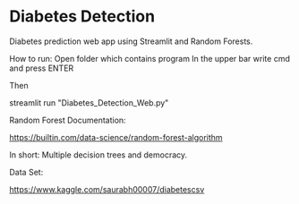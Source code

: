 # Diabetes Detection

Diabetes prediction web app using Streamlit and Random Forests.

How to run:
Open folder which contains program
In the upper bar write cmd and press ENTER

Then

streamlit run "Diabetes_Detection_Web.py"

Random Forest Documentation:

https://builtin.com/data-science/random-forest-algorithm

In short: Multiple decision trees and democracy.

Data Set:

https://www.kaggle.com/saurabh00007/diabetescsv


